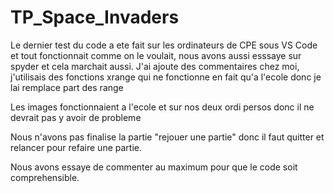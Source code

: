 # TP_Space_Invaders

Le dernier test du code a ete fait sur les ordinateurs de CPE sous VS Code et tout fonctionnait comme on le voulait, nous avons aussi esssaye sur spyder et cela marchait aussi.
J'ai ajoute des commentaires chez moi, j'utilisais des fonctions xrange qui ne fonctionne en fait qu'a l'ecole donc je lai remplace part des range

Les images fonctionnaient a l'ecole et sur nos deux ordi persos donc il ne devrait pas y avoir de probleme

Nous n'avons pas finalise la partie "rejouer une partie" donc il faut quitter et relancer pour refaire une partie.

Nous avons essaye de commenter au maximum pour que le code soit comprehensible.
